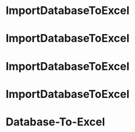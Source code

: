 # ImportDatabaseToExcel
# ImportDatabaseToExcel
# ImportDatabaseToExcel
# ImportDatabaseToExcel
# Database-To-Excel
